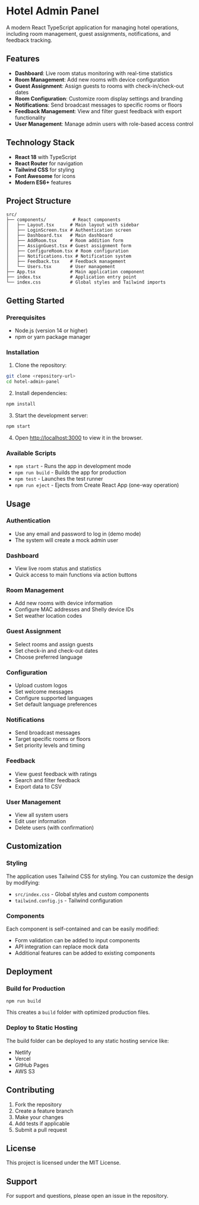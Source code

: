 # Hotel Admin Panel

A modern React TypeScript application for managing hotel operations, including room management, guest assignments, notifications, and feedback tracking.

## Features

- **Dashboard**: Live room status monitoring with real-time statistics
- **Room Management**: Add new rooms with device configuration
- **Guest Assignment**: Assign guests to rooms with check-in/check-out dates
- **Room Configuration**: Customize room display settings and branding
- **Notifications**: Send broadcast messages to specific rooms or floors
- **Feedback Management**: View and filter guest feedback with export functionality
- **User Management**: Manage admin users with role-based access control

## Technology Stack

- **React 18** with TypeScript
- **React Router** for navigation
- **Tailwind CSS** for styling
- **Font Awesome** for icons
- **Modern ES6+** features

## Project Structure

```
src/
├── components/          # React components
│   ├── Layout.tsx      # Main layout with sidebar
│   ├── LoginScreen.tsx # Authentication screen
│   ├── Dashboard.tsx   # Main dashboard
│   ├── AddRoom.tsx     # Room addition form
│   ├── AssignGuest.tsx # Guest assignment form
│   ├── ConfigureRoom.tsx # Room configuration
│   ├── Notifications.tsx # Notification system
│   ├── Feedback.tsx    # Feedback management
│   └── Users.tsx       # User management
├── App.tsx             # Main application component
├── index.tsx           # Application entry point
└── index.css           # Global styles and Tailwind imports
```

## Getting Started

### Prerequisites

- Node.js (version 14 or higher)
- npm or yarn package manager

### Installation

1. Clone the repository:
```bash
git clone <repository-url>
cd hotel-admin-panel
```

2. Install dependencies:
```bash
npm install
```

3. Start the development server:
```bash
npm start
```

4. Open [http://localhost:3000](http://localhost:3000) to view it in the browser.

### Available Scripts

- `npm start` - Runs the app in development mode
- `npm run build` - Builds the app for production
- `npm test` - Launches the test runner
- `npm run eject` - Ejects from Create React App (one-way operation)

## Usage

### Authentication
- Use any email and password to log in (demo mode)
- The system will create a mock admin user

### Dashboard
- View live room status and statistics
- Quick access to main functions via action buttons

### Room Management
- Add new rooms with device information
- Configure MAC addresses and Shelly device IDs
- Set weather location codes

### Guest Assignment
- Select rooms and assign guests
- Set check-in and check-out dates
- Choose preferred language

### Configuration
- Upload custom logos
- Set welcome messages
- Configure supported languages
- Set default language preferences

### Notifications
- Send broadcast messages
- Target specific rooms or floors
- Set priority levels and timing

### Feedback
- View guest feedback with ratings
- Search and filter feedback
- Export data to CSV

### User Management
- View all system users
- Edit user information
- Delete users (with confirmation)

## Customization

### Styling
The application uses Tailwind CSS for styling. You can customize the design by modifying:
- `src/index.css` - Global styles and custom components
- `tailwind.config.js` - Tailwind configuration

### Components
Each component is self-contained and can be easily modified:
- Form validation can be added to input components
- API integration can replace mock data
- Additional features can be added to existing components

## Deployment

### Build for Production
```bash
npm run build
```

This creates a `build` folder with optimized production files.

### Deploy to Static Hosting
The build folder can be deployed to any static hosting service like:
- Netlify
- Vercel
- GitHub Pages
- AWS S3

## Contributing

1. Fork the repository
2. Create a feature branch
3. Make your changes
4. Add tests if applicable
5. Submit a pull request

## License

This project is licensed under the MIT License.

## Support

For support and questions, please open an issue in the repository.

